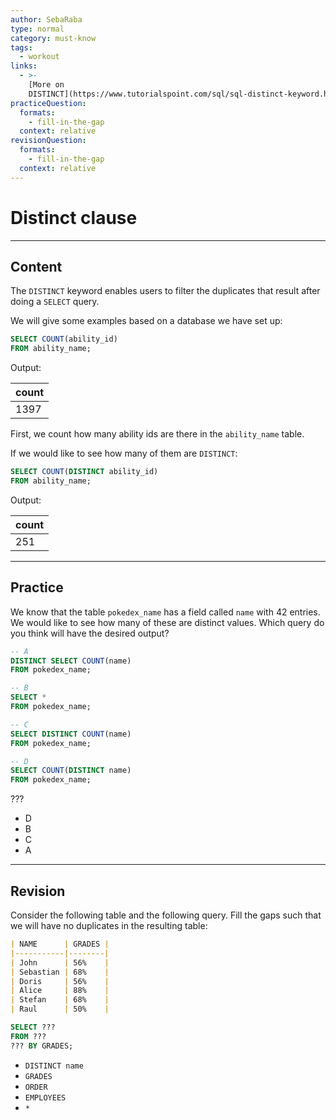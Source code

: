```yaml
---
author: SebaRaba
type: normal
category: must-know
tags:
  - workout
links:
  - >-
    [More on
    DISTINCT](https://www.tutorialspoint.com/sql/sql-distinct-keyword.htm){documentation}
practiceQuestion:
  formats:
    - fill-in-the-gap
  context: relative
revisionQuestion:
  formats:
    - fill-in-the-gap
  context: relative
---
```


# Distinct clause


---

## Content

The `DISTINCT` keyword enables users to filter the duplicates that result after doing a `SELECT` query.

We will give some examples based on a database we have set up:

```sql
SELECT COUNT(ability_id)
FROM ability_name;
```

Output:

| count |
| ----- |
| 1397  |

First, we count how many ability ids are there in the `ability_name` table.

If we would like to see how many of them are `DISTINCT`:

```sql
SELECT COUNT(DISTINCT ability_id)
FROM ability_name;
```

Output:

| count |
| ----- |
| 251   |


---

## Practice

We know that the table `pokedex_name` has a field called `name` with 42 entries. We would like to see how many of these are distinct values. Which query do you think will have the desired output?

```sql
-- A
DISTINCT SELECT COUNT(name) 
FROM pokedex_name;

-- B
SELECT * 
FROM pokedex_name;

-- C
SELECT DISTINCT COUNT(name) 
FROM pokedex_name;

-- D
SELECT COUNT(DISTINCT name)
FROM pokedex_name;
```

???

- D
- B
- C
- A


---

## Revision

Consider the following table and the following query. Fill the gaps such that we will have no duplicates in the resulting table:

```md
| NAME      | GRADES |
|-----------|--------|
| John      | 56%    |
| Sebastian | 68%    |
| Doris     | 56%    |
| Alice     | 88%    |
| Stefan    | 68%    |
| Raul      | 50%    |
```

```sql
SELECT ???
FROM ???
??? BY GRADES;
```

- `DISTINCT name`
- `GRADES`
- `ORDER`
- `EMPLOYEES`
- `*`

